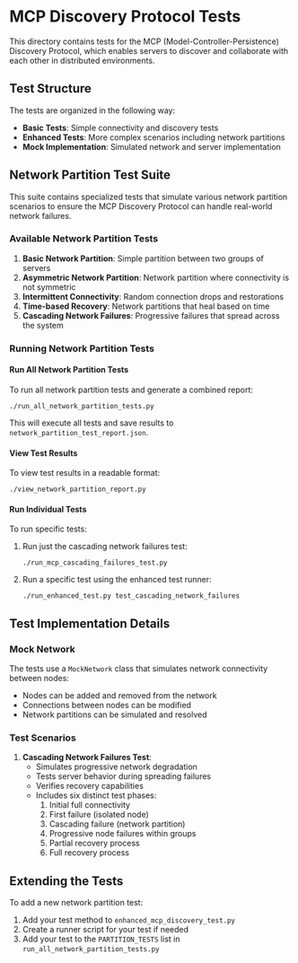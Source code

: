 # MCP Discovery Protocol Tests

This directory contains tests for the MCP (Model-Controller-Persistence) Discovery Protocol, which enables servers to discover and collaborate with each other in distributed environments.

## Test Structure

The tests are organized in the following way:

- **Basic Tests**: Simple connectivity and discovery tests
- **Enhanced Tests**: More complex scenarios including network partitions
- **Mock Implementation**: Simulated network and server implementation

## Network Partition Test Suite

This suite contains specialized tests that simulate various network partition scenarios to ensure the MCP Discovery Protocol can handle real-world network failures.

### Available Network Partition Tests

1. **Basic Network Partition**: Simple partition between two groups of servers
2. **Asymmetric Network Partition**: Network partition where connectivity is not symmetric
3. **Intermittent Connectivity**: Random connection drops and restorations
4. **Time-based Recovery**: Network partitions that heal based on time
5. **Cascading Network Failures**: Progressive failures that spread across the system

### Running Network Partition Tests

#### Run All Network Partition Tests

To run all network partition tests and generate a combined report:

```
./run_all_network_partition_tests.py
```

This will execute all tests and save results to `network_partition_test_report.json`.

#### View Test Results

To view test results in a readable format:

```
./view_network_partition_report.py
```

#### Run Individual Tests

To run specific tests:

1. Run just the cascading network failures test:
   ```
   ./run_mcp_cascading_failures_test.py
   ```

2. Run a specific test using the enhanced test runner:
   ```
   ./run_enhanced_test.py test_cascading_network_failures
   ```

## Test Implementation Details

### Mock Network

The tests use a `MockNetwork` class that simulates network connectivity between nodes:

- Nodes can be added and removed from the network
- Connections between nodes can be modified
- Network partitions can be simulated and resolved

### Test Scenarios

1. **Cascading Network Failures Test**:
   - Simulates progressive network degradation
   - Tests server behavior during spreading failures
   - Verifies recovery capabilities
   - Includes six distinct test phases:
     1. Initial full connectivity
     2. First failure (isolated node)
     3. Cascading failure (network partition)
     4. Progressive node failures within groups
     5. Partial recovery process
     6. Full recovery process

## Extending the Tests

To add a new network partition test:

1. Add your test method to `enhanced_mcp_discovery_test.py`
2. Create a runner script for your test if needed
3. Add your test to the `PARTITION_TESTS` list in `run_all_network_partition_tests.py`